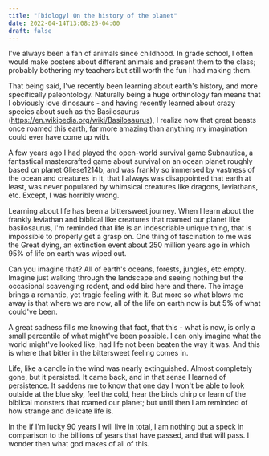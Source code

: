 ```yaml
---
title: "[biology] On the history of the planet"
date: 2022-04-14T13:08:25-04:00
draft: false
---
```


I've always been a fan of animals since childhood. In grade school, I often would make posters about different animals and present them to the class; probably bothering my teachers but still worth the fun I had making them.

That being said, I've recently been learning about earth's history, and more specifically paleontology. Naturally being a huge orthinology fan means that I obviously love dinosaurs - and having recently learned about crazy species about such as the Basilosaurus (https://en.wikipedia.org/wiki/Basilosaurus), I realize now that great beasts once roamed this earth, far more amazing than anything my imagination could ever have come up with.

A few years ago I had played the open-world survival game Subnautica, a fantastical mastercrafted game about survival on an ocean planet roughly based on planet Gliese1214b, and was frankly so immersed by vastness of the ocean and creatures in it, that I always was disappointed that earth at least, was never populated by whimsical creatures like dragons, leviathans, etc. Except, I was horribly wrong.

Learning about life has been a bittersweet journey. When I learn about the frankly leviathan and biblical like creatures that roamed our planet like basilosaurus, I'm reminded that life is an indescriable unique thing, that is impossible to properly get a grasp on. One thing of fascination to me was the Great dying, an extinction event about 250 million years ago in which 95% of life on earth was wiped out.

Can you imagine that? All of earth's oceans, forests, jungles, etc empty. Imagine just walking through the landscape and seeing nothing but the occasional scavenging rodent, and odd bird here and there. The image brings a romantic, yet tragic feeling with it.
But more so what blows me away is that where we are now, all of the life on earth now is but 5% of what could've been.

A great sadness fills me knowing that fact, that this - what is now, is only a small percentile of what might've been possible. I can only imagine what the world might've looked like, had life not been beaten the way it was. And this is where that bitter in the bittersweet feeling comes in.

Life, like a candle in the wind was nearly extinguished. Almost completely gone, but it persisted. It came back, and in that sense I learned of persistence. It saddens me to know that one day I won't be able to look outside at the blue sky, feel the cold, hear the birds chirp or learn of the biblical monsters that roamed our planet; but until then I am reminded of how strange and delicate life is.

In the if I'm lucky 90 years I will live in total, I am nothing but a speck in comparison to the billions of years that have passed, and that will pass. I wonder then what god makes of all of this.
